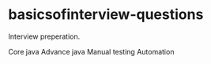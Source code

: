 # basicsofinterview-questions
Interview preperation.

Core java
Advance java
Manual testing
Automation

